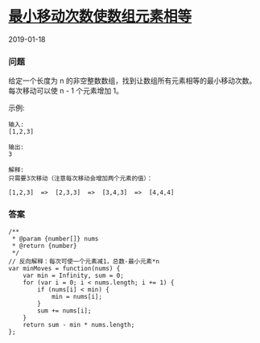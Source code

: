 # [最小移动次数使数组元素相等](https://leetcode-cn.com/problems/minimum-moves-to-equal-array-elements)
2019-01-18
### 问题

给定一个长度为 n 的非空整数数组，找到让数组所有元素相等的最小移动次数。每次移动可以使 n - 1 个元素增加 1。

示例:

```
输入:
[1,2,3]

输出:
3

解释:
只需要3次移动（注意每次移动会增加两个元素的值）：

[1,2,3]  =>  [2,3,3]  =>  [3,4,3]  =>  [4,4,4]
```

### 答案

```
/**
 * @param {number[]} nums
 * @return {number}
 */
// 反向解释：每次可使一个元素减1，总数-最小元素*n
var minMoves = function(nums) {
    var min = Infinity, sum = 0;
    for (var i = 0; i < nums.length; i += 1) {
        if (nums[i] < min) {
            min = nums[i];
        }
        sum += nums[i];
    }
    return sum - min * nums.length;
};
```